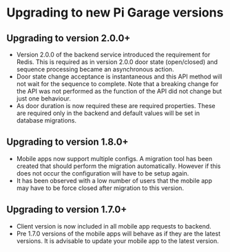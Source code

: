 # Upgrading to new Pi Garage versions

## Upgrading to version 2.0.0+

- Version 2.0.0 of the backend service introduced the requirement for Redis.
  This is required as in version 2.0.0 door state (open/closed) and sequence
  processing became an asynchronous action.
- Door state change acceptance is instantaneous and this API method will not
  wait for the sequence to complete. Note that a breaking change for the API
  was not performed as the function of the API did not change but just one
  behaviour.
- As door duration is now required these are required properties. These are
  required only in the backend and default values will be set in database
  migrations.

## Upgrading to version 1.8.0+

- Mobile apps now support multiple configs. A migration tool has been created
  that should perform the migration automatically.
  However if this does not occur the configuration will have to be setup again.
- It has been observed with a low number of users that the mobile app may have
  to be force closed after migration to this version.

## Upgrading to version 1.7.0+

- Client version is now included in all mobile app requests to backend.
- Pre 1.7.0 versions of the mobile apps will behave as if they are the latest
  versions. It is advisable to update your mobile app to the latest version.
